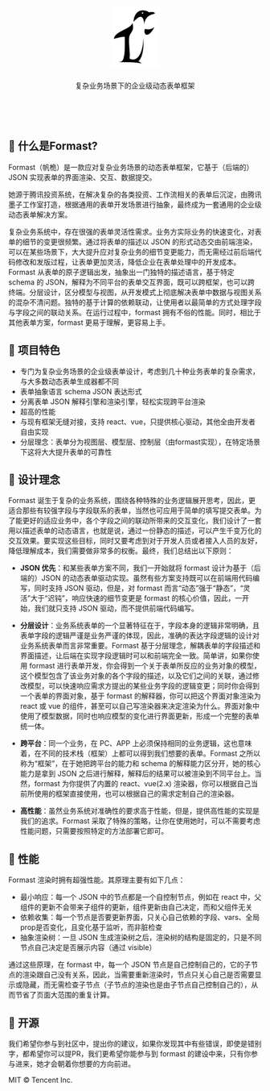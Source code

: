 <br />

<h1 align="center" style="border:0">
  <img src="logo.png" alt="Formast" width="auto" height="120"/>
</h1>
<p align="center">复杂业务场景下的企业级动态表单框架</p>

<br />
<br />
<br />

## :hear_no_evil: 什么是Formast?

Formast（帆桅）是一款应对复杂业务场景的动态表单框架，它基于（后端的）JSON 实现表单的界面渲染、交互、数据提交。

她源于腾讯投资系统，在解决复杂的各类投资、工作流相关的表单后沉淀，由腾讯墨子工作室打造，根据通用的表单开发场景进行抽象，最终成为一套通用的企业级动态表单解决方案。

复杂业务系统中，存在很强的表单灵活性需求。业务方实际业务的快速变化，对表单的细节的变更很频繁。通过将表单的描述以 JSON 的形式动态交由前端渲染，可以在某些场景下，大大提升应对复杂业务的细节变更能力，而无需经过前后端代码修改和发版过程，让表单更加灵活，降低企业在表单处理中的开发成本。Formast 从表单的原子逻辑出发，抽象出一门独特的描述语言，基于特定 schema 的 JSON，解释为不同平台的表单交互界面，既可以跨框架，也可以跨终端。分层设计，区分模型与视图，从开发模式上彻底解决表单中数据与视图关系的混杂不清问题。独特的基于计算的依赖联动，让使用者以最简单的方式处理字段与字段之间的联动关系。在运行过程中，formast 拥有不俗的性能。同时，相比于其他表单方案，formast 更易于理解，更容易上手。

## :tada: 项目特色

- 专门为复杂业务场景的企业级表单设计，考虑到几十种业务表单的复杂需求，与大多数动态表单生成器都不同
- 表单抽象语言 schema JSON 表达形式
- 分离表单 JSON 解释引擎和渲染引擎，轻松实现跨平台渲染
- 超高的性能
- 与现有框架无缝对接，支持 react、vue，只提供核心驱动，其他全由开发者自由实现
- 分层理念：表单分为视图层、模型层、控制层（由formast实现），在特定场景下这将大大提升表单的可靠性

## :egg: 设计理念

Formast 诞生于复杂的业务系统，围绕各种特殊的业务逻辑展开思考，因此，更适合那些有较强字段与字段联系的表单，当然也可应用于简单的填写提交表单。为了能更好的适应业务中，各个字段之间的联动所带来的交互变化，我们设计了一套用以描述表单的动态语言，也就是说，通过一份静态的描述，可以产生千变万化的交互效果。要实现这些目标，同时又要考虑到对于开发人员或者接入人员的友好，降低理解成本，我们需要做非常多的权衡。最终，我们总结出以下原则：

- **JSON 优先**：和某些表单方案不同，我们一开始就将 formast 设计为基于（后端的）JSON 的动态表单驱动实现。虽然有些方案支持既可以在前端用代码编写，同时支持 JSON 驱动，但是，对 formast 而言“动态”强于“静态”，“灵活”大于“迟钝”，响应快速的细节变更是 formast 的核心价值，因此，一开始，我们就只支持 JSON 驱动，而不提供前端代码编写。

- **分层设计**：业务系统表单的一个显著特征在于，字段本身的逻辑非常明确，且表单字段的逻辑严谨是业务严谨的体现，因此，准确的表达字段逻辑的设计对业务系统表单而言非常重要。Formast 基于分层理念，解耦表单的字段描述和界面描述，让后端在实现字段逻辑时可以和前端完全一致。简单讲，如果你使用 formast 进行表单开发，你会得到一个关于表单所反应的业务对象的模型，这个模型包含了该业务对象的各个字段的描述，以及它们之间的关联，通过修改模型，可以快速响应需求方提出的某些业务字段的逻辑变更；同时你会得到一个表单的界面对象，基于 formast 的解释器，你可以把这个界面对象渲染为 react 或 vue 的组件，甚至可以自己写渲染器来决定渲染为什么。界面对象中使用了模型数据，同时也响应模型的变化进行界面更新，形成一个完整的表单统一体。

- **跨平台**：同一个业务，在 PC、APP 上必须保持相同的业务逻辑，这也意味着，在不同的技术栈（框架）上都可以得到我们想要的表单。Formast 之所以称为“框架”，在于她把跨平台的能力和 schema 的解释能力区分开，她的核心能力是拿到 JSON 之后进行解释，解释后的结果可以被渲染到不同平台上。当然，formast 为你提供了内置的 react、vue(2.x) 渲染器，你可以根据自己当前所使用的框架直接使用，也可以根据自己的需求定制自己的渲染器。

- **高性能**：虽然业务系统对准确性的要求高于性能，但是，提供高性能的实现是我们的追求。Formast 采取了特殊的策略，让你在使用她时，可以不需要考虑性能问题，只需要按照特定的方法部署它即可。

## :rocket: 性能

Formast 渲染时拥有超强性能。其原理主要有如下几点：

- 最小响应：每一个 JSON 中的节点都是一个自控制节点，例如在 react 中，父组件的更新不会带来子组件的更新，组件更新由自己决定，而和父组件无关
- 依赖收集：每一个节点是否要更新界面，只关心自己依赖的字段、vars、全局prop是否变化，且变化基于监听，而非脏检查
- 抽象渲染树：一旦 JSON 生成渲染树之后，渲染树的结构是固定的，只是不同节点自己决定是否展示内容（通过 visible）

通过这些原理，在 formast 中，每一个 JSON 节点是自己控制自己的，它的子节点的渲染跟自己没有关系，因此，当需要重新渲染时，节点只关心自己是否需要显示或隐藏，而无需检查子节点（子节点的渲染也是由子节点自己控制自己的），从而节省了页面大范围的重复计算。

##  :bread: 开源

我们希望你参与到社区中，提出你的建议，如果你发现其中有些错误，即使是错别字，都希望你可以提PR，我们更希望你能参与到 formast 的建设中来，只有你参与进来，她才会朝着你想要的方向前进。

MIT &copy; Tencent Inc.
